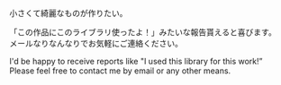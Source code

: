 小さくて綺麗なものが作りたい。

「この作品にこのライブラリ使ったよ！」みたいな報告貰えると喜びます。  
メールなりなんなりでお気軽にご連絡ください。

I'd be happy to receive reports like "I used this library for this work!”  
Please feel free to contact me by email or any other means.
